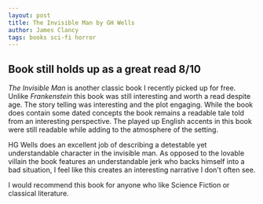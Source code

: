 ```yaml
---
layout: post
title: The Invisible Man by GH Wells
author: James Clancy
tags: books sci-fi horror
---
```


## Book still holds up as a great read 8/10

_The Invisible Man_ is another classic book I recently picked up for free. Unlike _Frankenstein_ this book was still interesting and worth a read despite age. The story telling was interesting and the plot engaging. While the book does contain some dated concepts the book remains a readable tale told from an interesting perspective. The played up English accents in this book were still readable while adding to the atmosphere of the setting.

HG Wells does an excellent job of describing a detestable yet understandable character in the invisible man. As opposed to the lovable villain the book features an understandable jerk who backs himself into a bad situation, I feel like this creates an interesting narrative I don't often see. 

I would recommend this book for anyone who like Science Fiction or classical literature. 